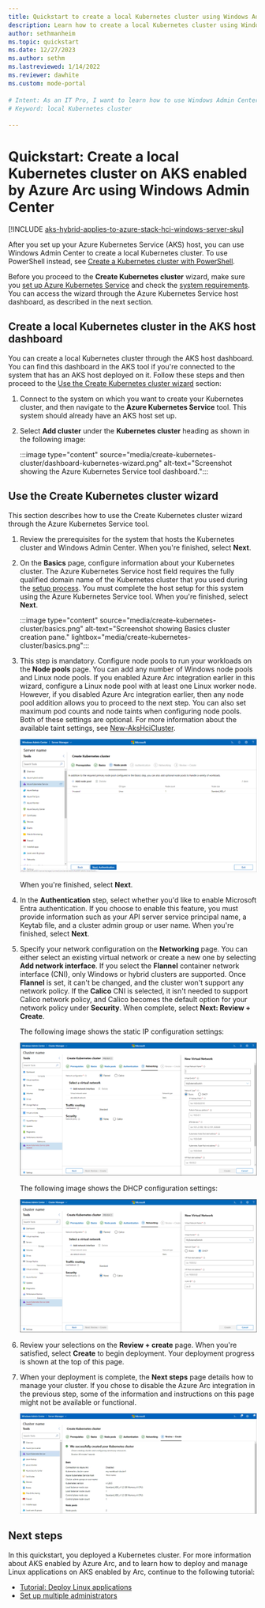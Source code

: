 ```yaml
---
title: Quickstart to create a local Kubernetes cluster using Windows Admin Center
description: Learn how to create a local Kubernetes cluster using Windows Admin Center
author: sethmanheim
ms.topic: quickstart
ms.date: 12/27/2023
ms.author: sethm 
ms.lastreviewed: 1/14/2022
ms.reviewer: dawhite
ms.custom: mode-portal

# Intent: As an IT Pro, I want to learn how to use Windows Admin Center to create a local Kubernetes cluster.
# Keyword: local Kubernetes cluster

---
```

# Quickstart: Create a local Kubernetes cluster on AKS enabled by Azure Arc using Windows Admin Center

[!INCLUDE [aks-hybrid-applies-to-azure-stack-hci-windows-server-sku](includes/aks-hci-applies-to-skus/aks-hybrid-applies-to-azure-stack-hci-windows-server-sku.md)]

After you set up your Azure Kubernetes Service (AKS) host, you can use Windows Admin Center to create a local Kubernetes cluster. To use PowerShell instead, see [Create a Kubernetes cluster with PowerShell](kubernetes-walkthrough-powershell.md).

Before you proceed to the **Create Kubernetes cluster** wizard, make sure you [set up Azure Kubernetes Service](setup.md) and check the [system requirements](system-requirements.md). You can access the wizard through the Azure Kubernetes Service host dashboard, as described in the next section.

## Create a local Kubernetes cluster in the AKS host dashboard

You can create a local Kubernetes cluster through the AKS host dashboard. You can find this dashboard in the AKS tool if you're connected to the system that has an AKS host deployed on it. Follow these steps and then proceed to the [Use the Create Kubernetes cluster wizard](#use-the-create-kubernetes-cluster-wizard) section:

1. Connect to the system on which you want to create your Kubernetes cluster, and then navigate to the **Azure Kubernetes Service** tool. This system should already have an AKS host set up.
1. Select **Add cluster** under the **Kubernetes cluster** heading as shown in the following image:

   :::image type="content" source="media/create-kubernetes-cluster/dashboard-kubernetes-wizard.png" alt-text="Screenshot showing the Azure Kubernetes Service tool dashboard.":::

## Use the Create Kubernetes cluster wizard

This section describes how to use the Create Kubernetes cluster wizard through the Azure Kubernetes Service tool.  

1. Review the prerequisites for the system that hosts the Kubernetes cluster and Windows Admin Center. When you're finished, select **Next**.
1. On the **Basics** page, configure information about your Kubernetes cluster. The Azure Kubernetes Service host field requires the fully qualified domain name of the Kubernetes cluster that you used during the [setup process](setup.md). You must complete the host setup for this system using the Azure Kubernetes Service tool. When you're finished, select **Next**.

    :::image type="content" source="media/create-kubernetes-cluster/basics.png" alt-text="Screenshot showing Basics cluster creation pane." lightbox="media/create-kubernetes-cluster/basics.png":::

1. This step is mandatory. Configure node pools to run your workloads on the **Node pools** page. You can add any number of Windows node pools and Linux node pools. If you enabled Azure Arc integration earlier in this wizard, configure a Linux node pool with at least one Linux worker node. However, if you disabled Azure Arc integration earlier, then any node pool addition allows you to proceed to the next step. You can also set maximum pod counts and node taints when configuring node pools. Both of these settings are optional. For more information about the available taint settings, see [New-AksHciCluster](./reference/ps/new-akshcicluster.md#new-azure-local-cluster-with-a-linux-node-pool-and-taints).

   ![Screenshot that illustrates the Node pools page of the Kubernetes cluster wizard where you can configure maximum pod counts and taints.](./media/create-kubernetes-cluster/node-pool-added.png)

   When you're finished, select **Next**.

1. In the **Authentication** step, select whether you'd like to enable Microsoft Entra authentication. If you choose to enable this feature, you must provide information such as your API server service principal name, a Keytab file, and a cluster admin group or user name. When you're finished, select **Next**.

1. Specify your network configuration on the **Networking** page. You can either select an existing virtual network or create a new one by selecting **Add network interface**. If you select the **Flannel** container network interface (CNI), only Windows or hybrid clusters are supported. Once **Flannel** is set, it can't be changed, and the cluster won't support any network policy. If the **Calico** CNI is selected, it isn't needed to support Calico network policy, and Calico becomes the default option for your network policy under **Security**. When complete, select **Next: Review + Create**.

   The following image shows the static IP configuration settings:

   [![Screenshot showing the networking, static page of the Kubernetes cluster wizard.](./media/create-kubernetes-cluster/networking-static.png)](./media/create-kubernetes-cluster/networking-static.png#lightbox)

   The following image shows the DHCP configuration settings:

   [![Screenshot showing the networking, DHCP page of the Kubernetes cluster wizard.](./media/create-kubernetes-cluster/networking-dhcp.png)](./media/create-kubernetes-cluster/networking-dhcp.png#lightbox)

1. Review your selections on the **Review + create** page. When you're satisfied, select **Create** to begin deployment. Your deployment progress is shown at the top of this page.

1. When your deployment is complete, the **Next steps** page details how to manage your cluster. If you chose to disable the Azure Arc integration in the previous step, some of the information and instructions on this page might not be available or functional.

   [![Illustrates the successful completion of the Kubernetes cluster.](./media/create-kubernetes-cluster/deployment-complete.png)](./media/create-kubernetes-cluster/deployment-complete.png#lightbox)

## Next steps

In this quickstart, you deployed a Kubernetes cluster. For more information about AKS enabled by Azure Arc, and to learn how to deploy and manage Linux applications on AKS enabled by Arc, continue to the following tutorial:

- [Tutorial: Deploy Linux applications](deploy-linux-application.md)
- [Set up multiple administrators](./set-multiple-administrators.md)
